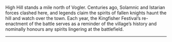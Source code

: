 High Hill stands a mile north of Vogler. Centuries ago, Solamnic and Istarian forces clashed here, and legends claim the spirits of fallen knights haunt the hill and watch over the town. Each year, the Kingfisher Festival’s re-enactment of the battle serves as a reminder of the village’s history and nominally honours any spirits lingering at the battlefield.

---